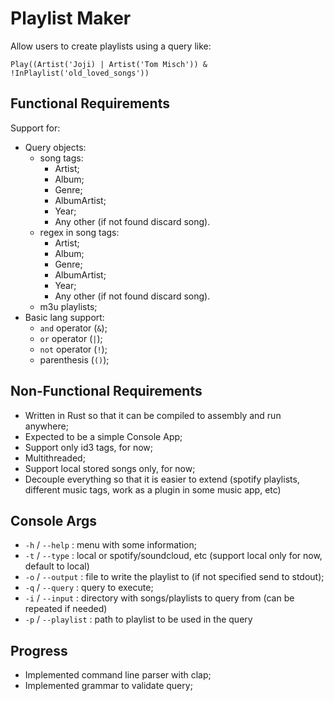 # Playlist Maker

Allow users to create playlists using a query like:

``` none
Play((Artist('Joji) | Artist('Tom Misch')) & !InPlaylist('old_loved_songs'))
```

## Functional Requirements

Support for:

- Query objects:
    - song tags:
        - Artist;
        - Album;
        - Genre;
        - AlbumArtist;
        - Year;
        - Any other (if not found discard song).
    - regex in song tags:
        - Artist;
        - Album;
        - Genre;
        - AlbumArtist;
        - Year;
        - Any other (if not found discard song).
    - m3u playlists;
- Basic lang support:
    - `and` operator (`&`);
    - `or` operator (`|`);
    - `not` operator (`!`);
    - parenthesis (`()`);

## Non-Functional Requirements

- Written in Rust so that it can be compiled to assembly and run anywhere;
- Expected to be a simple Console App;
- Support only id3 tags, for now;
- Multithreaded;
- Support local stored songs only, for now;
- Decouple everything so that it is easier to extend (spotify playlists, different music tags, work as a plugin in some
  music app, etc)

## Console Args

- `-h` / `--help` : menu with some information;
- `-t` / `--type` : local or spotify/soundcloud, etc (support local only for now, default to local)
- `-o` / `--output` : file to write the playlist to (if not specified send to stdout);
- `-q` / `--query` : query to execute;
- `-i` / `--input` : directory with songs/playlists to query from (can be repeated if needed)
- `-p` / `--playlist` : path to playlist to be used in the query

## Progress

- Implemented command line parser with clap;
- Implemented grammar to validate query;
